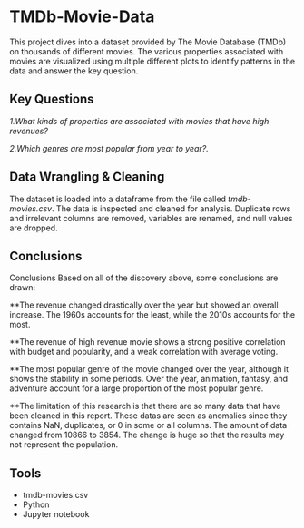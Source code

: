 # TMDb-Movie-Data
This project dives into a dataset provided by The Movie Database (TMDb) on thousands of different movies. 
The various properties associated with movies are visualized using multiple different plots to identify patterns in the data
and answer the key question.

## Key Questions

_1.What kinds of properties are associated with movies that have high revenues?_

_2.Which genres are most popular from year to year?._

## Data Wrangling & Cleaning

The dataset is loaded into a dataframe from the file called *tmdb-movies.csv*. The data is inspected and cleaned for analysis. Duplicate rows and irrelevant columns are removed, variables are renamed, and null values are dropped. 

## Conclusions

Conclusions Based on all of the discovery above, some conclusions are drawn:

**The revenue changed drastically over the year but showed an overall increase. The 1960s accounts for the least, while the 2010s accounts for the most.

**The revenue of high revenue movie shows a strong positive correlation with budget and popularity, and a weak correlation with average voting.

**The most popular genre of the movie changed over the year, although it shows the stability in some periods. Over the year, animation, fantasy, and adventure account for a large proportion of the most popular genre.

**The limitation of this research is that there are so many data that have been cleaned in this report. These datas are seen as anomalies since they contains NaN, duplicates, or 0 in some or all columns. The amount of data changed from 10866 to 3854. The change is huge so that the results may not represent the population.

## Tools

* tmdb-movies.csv
* Python
* Jupyter notebook
